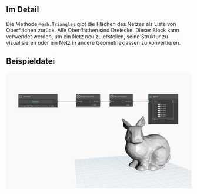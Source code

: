 ## Im Detail
Die Methode `Mesh.Triangles` gibt die Flächen des Netzes als Liste von Oberflächen zurück. Alle Oberflächen sind Dreiecke. Dieser Block kann verwendet werden, um ein Netz neu zu erstellen, seine Struktur zu visualisieren oder ein Netz in andere Geometrieklassen zu konvertieren.

## Beispieldatei

![Example](./Autodesk.DesignScript.Geometry.Mesh.Triangles_img.jpg)
